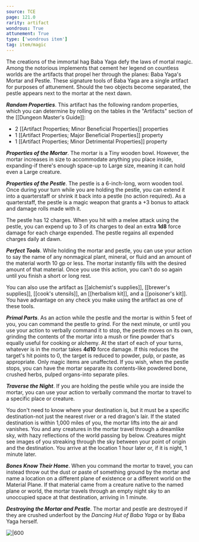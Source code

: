 ```yaml
---
source: TCE
page: 121.0
rarity: artifact
wondrous: True
attunement: True
type: ['wondrous item']
tag: item/magic
---
```


The creations of the immortal hag Baba Yaga defy the laws of mortal magic. Among the notorious implements that cement her legend on countless worlds are the artifacts that propel her through the planes: Baba Yaga's Mortar and Pestle. These signature tools of Baba Yaga are a single artifact for purposes of attunement. Should the two objects become separated, the pestle appears next to the mortar at the next dawn.

**_Random Properties_**. This artifact has the following random properties, which you can determine by rolling on the tables in the "Artifacts" section of the [[Dungeon Master's Guide]]:

- 2 [[Artifact Properties; Minor Beneficial Properties]] properties
- 1 [[Artifact Properties; Major Beneficial Properties]] property
- 1 [[Artifact Properties; Minor Detrimental Properties]] property

**_Properties of the Mortar_**. The mortar is a Tiny wooden bowl. However, the mortar increases in size to accommodate anything you place inside, expanding-if there's enough space-up to Large size, meaning it can hold even a Large creature.

**_Properties of the Pestle_**. The pestle is a 6-inch-long, worn wooden tool. Once during your turn while you are holding the pestle, you can extend it into a quarterstaff or shrink it back into a pestle (no action required). As a quarterstaff, the pestle is a magic weapon that grants a +3 bonus to attack and damage rolls made with it.

The pestle has 12 charges. When you hit with a melee attack using the pestle, you can expend up to 3 of its charges to deal an extra **1d8** force damage for each charge expended. The pestle regains all expended charges daily at dawn.

**_Perfect Tools_**. While holding the mortar and pestle, you can use your action to say the name of any nonmagical plant, mineral, or fluid and an amount of the material worth 10 gp or less. The mortar instantly fills with the desired amount of that material. Once you use this action, you can't do so again until you finish a short or long rest.

You can also use the artifact as [[alchemist's supplies]], [[brewer's supplies]], [[cook's utensils]], an [[herbalism kit]], and a [[poisoner's kit]]. You have advantage on any check you make using the artifact as one of these tools.

**_Primal Parts_**. As an action while the pestle and the mortar is within 5 feet of you, you can command the pestle to grind. For the next minute, or until you use your action to verbally command it to stop, the pestle moves on its own, grinding the contents of the mortar into a mush or fine powder that's equally useful for cooking or alchemy. At the start of each of your turns, whatever is in the mortar takes **4d10** force damage. If this reduces the target's hit points to 0, the target is reduced to powder, pulp, or paste, as appropriate. Only magic items are unaffected. If you wish, when the pestle stops, you can have the mortar separate its contents-like powdered bone, crushed herbs, pulped organs-into separate piles.

**_Traverse the Night_**. If you are holding the pestle while you are inside the mortar, you can use your action to verbally command the mortar to travel to a specific place or creature.

You don't need to know where your destination is, but it must be a specific destination-not just the nearest river or a red dragon's lair. If the stated destination is within 1,000 miles of you, the mortar lifts into the air and vanishes. You and any creatures in the mortar travel through a dreamlike sky, with hazy reflections of the world passing by below. Creatures might see images of you streaking through the sky between your point of origin and the destination. You arrive at the location 1 hour later or, if it is night, 1 minute later.

**_Bones Know Their Home_**. When you command the mortar to travel, you can instead throw out the dust or paste of something ground by the mortar and name a location on a different plane of existence or a different world on the Material Plane. If that material came from a creature native to the named plane or world, the mortar travels through an empty night sky to an unoccupied space at that destination, arriving in 1 minute.

**_Destroying the Mortar and Pestle_**. The mortar and pestle are destroyed if they are crushed underfoot by the _Dancing Hut of Baba Yaga_ or by Baba Yaga herself.


![|600](https://5e.tools/img/items/TCE/Baba%20Yaga's%20Mortar%20and%20Pestle.png)
